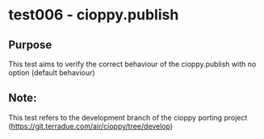 # test006 - cioppy.publish

## Purpose

This test aims to verify the correct behaviour of the cioppy.publish with no option (default behaviour)


## Note:

This test refers to the development branch of the cioppy porting project (https://git.terradue.com/air/cioppy/tree/develop)